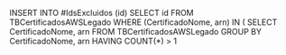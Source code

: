 INSERT INTO #IdsExcluidos (id)
SELECT id
FROM TBCertificadosAWSLegado
WHERE (CertificadoNome, arn) IN (
    SELECT CertificadoNome, arn
    FROM TBCertificadosAWSLegado
    GROUP BY CertificadoNome, arn
    HAVING COUNT(*) > 1
